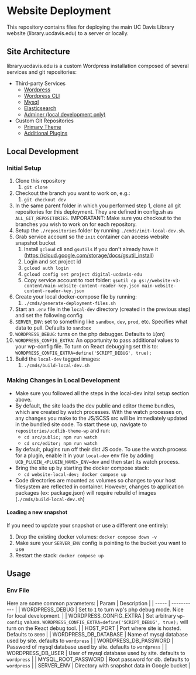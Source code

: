# Website Deployment
This repository contains files for deploying the main UC Davis Library website (library.ucdavis.edu) to a server or locally.

## Site Architecture
library.ucdavis.edu is a custom Wordpress installation composed of several services and git repositories:
- Third-party Services
  - [Wordpress](https://developer.wordpress.org/)
  - [Wordpress CLI](https://wp-cli.org/)
  - [Mysql](https://www.mysql.com/)
  - [Elasticsearch](https://www.elastic.co/elasticsearch/)
  - [Adminer (local development only)](https://www.adminer.org/)
- Custom Git Repositories
  - [Primary Theme](https://github.com/UCDavisLibrary/ucdlib-theme-wp)
  - [Additional Plugins](https://github.com/UCDavisLibrary/ucdlib-wp-plugins)

## Local Development

### Initial Setup
1. Clone this repository
   1. `git clone`
2. Checkout the branch you want to work on, e.g.:
   1. `git checkout dev`
3. In the same parent folder in which you performed step 1, clone all git repositories for this deployment. They are defined in config.sh as `ALL_GIT_REPOSITORIES`. IMPORATANT: Make sure you checkout to the branches you wish to work on for each repository.
4. Setup the `./repositories` folder by running `./cmds/init-local-dev.sh`. 
5. Grab service account so the `init` container can access website snapshot bucket
   1. Install `gcloud` cli and `gsutils` if you don't already have it (https://cloud.google.com/storage/docs/gsutil_install)
   2. Login and set project id
     1. `gcloud auth login`
     2. `gcloud config set project digital-ucdavis-edu`
   3. Copy service account to root folder: `gsutil cp gs://website-v3-content/main-website-content-reader-key.json main-website-content-reader-key.json`
6. Create your local docker-compose file by running:
   1. `./cmds/generate-deployment-files.sh`
7. Start an `.env` file in the `local-dev` directory (created in the previous step) and set the following config
  1. `SERVER_ENV`: set to something like `sandbox`, `dev`, `prod`, etc. Specifies what data to pull. Defaults to `sandbox`
  2. `WORDPRESS_DEBUG`: turns on the php debugger. Defaults to `1`(on)
  3. `WORDPRESS_CONFIG_EXTRA`: An opportunity to pass additional values to your wp-config file. To turn on React debugging set this to: `WORDPRESS_CONFIG_EXTRA=define('SCRIPT_DEBUG', true);`
8. Build the `local-dev` tagged images:
   1. `./cmds/build-local-dev.sh`

### Making Changes in Local Development
- Make sure you followed all the steps in the local-dev inital setup section above.
- By default, the site loads the dev public and editor theme bundles, which are created by watch processes. With the watch processes on, any changes you make to the JS/SCSS src will be immediately updated in the bundled site code. To start these up, navigate to `repositories/ucdlib-theme-wp` and run:
  - `cd src/public; npm run watch`
  - `cd src/editor; npm run watch`
- By default, plugins run off their dist JS code. To use the watch process for a plugin, enable it in your `local-dev` env file by adding `UCD_PLUGIN_<PLUGIN_NAME>_ENV=dev` and then start its watch process.
- Bring the site up by starting the docker compose stack:
  - `cd website-local-dev; docker compose up`
- Code directories are mounted as volumes so changes to your host filesystem are reflected in container. However, changes to application packages (ex: package.json) will require rebuild of images (`./cmds/build-local-dev.sh`)

#### Loading a new snapshot
If you need to update your snapshot or use a different one entirely:
1. Drop the existing docker volumes: `docker compose down -v`
2. Make sure your `SERVER_ENV` config is pointing to the bucket you want to use
3. Restart the stack: `docker compose up`
  

## Usage

### Env File
Here are some common parameters:
| Param | Description |
| ----- | ----------- |
| WORDPRESS_DEBUG | Set to `1` to turn wp's php debug mode. Nice for local development. |
| WORDPRESS_CONFIG_EXTRA | Set arbitrary `wp-config` values. `WORDPRESS_CONFIG_EXTRA=define('SCRIPT_DEBUG', true);` will turn on the React debug tool. |
| HOST_PORT | Port where site is hosted. Defaults to `8000` |
| WORDPRESS_DB_DATABASE | Name of mysql database used by site. defaults to `wordpress` |
| WORDPRESS_DB_PASSWORD | Password of mysql database used by site. defaults to `wordpress` |
| WORDPRESS_DB_USER | User of mysql database used by site. defaults to `wordpress` |
| MYSQL_ROOT_PASSWORD | Root password for db. defaults to `wordpress` |
| SERVER_ENV | Directory with snapshot data in Google bucket |


